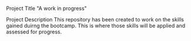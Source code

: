 Project Title "A work in progress"

Project Description
This repository has been created to work on the skills gained duirng the bootcamp. This is where those skills will be applied and assessed for progress.

